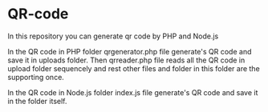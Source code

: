 # QR-code
In this repository you can generate qr code by PHP and Node.js

In the QR code in PHP folder qrgenerator.php file generate's QR code and save it in uploads folder. Then qrreader.php file reads all the QR code in upload folder sequencely and rest other files and folder in this folder are the supporting once.

In the QR code in Node.js folder index.js file generate's QR code and save it in the folder itself.

